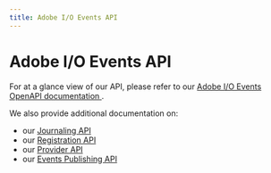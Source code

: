 ```yaml
---
title: Adobe I/O Events API
---
```


# Adobe I/O Events API

For at a glance view of our API, please refer to our [Adobe I/O Events OpenAPI documentation ](/api/).

We also provide additional documentation on:
* our [Journaling API](journaling_api.md)
* our [Registration API](registration_api.md)
* our [Provider API](provider_api.md)
* our [Events Publishing API](eventsingress_api.md)
